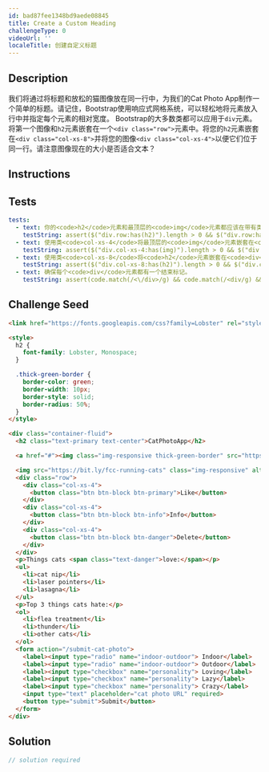 ```yaml
---
id: bad87fee1348bd9aede08845
title: Create a Custom Heading
challengeType: 0
videoUrl: ''
localeTitle: 创建自定义标题
---
```


## Description
<section id="description">我们将通过将标题和放松的猫图像放在同一行中，为我们的Cat Photo App制作一个简单的标题。请记住，Bootstrap使用响应式网格系统，可以轻松地将元素放入行中并指定每个元素的相对宽度。 Bootstrap的大多数类都可以应用于<code>div</code>元素。将第一个图像和<code>h2</code>元素嵌套在一个<code>&lt;div class=&quot;row&quot;&gt;</code>元素中。将您的<code>h2</code>元素嵌套在<code>&lt;div class=&quot;col-xs-8&quot;&gt;</code>并将您的图像<code>&lt;div class=&quot;col-xs-4&quot;&gt;</code>以便它们位于同一行。请注意图像现在的大小是否适合文本？ </section>

## Instructions
<section id="instructions">
</section>

## Tests
<section id='tests'>

```yml
tests:
  - text: 你的<code>h2</code>元素和最顶层的<code>img</code>元素都应该在带有类<code>row</code>的<code>div</code>元素中嵌套在一起。
    testString: assert($("div.row:has(h2)").length > 0 && $("div.row:has(img)").length > 0, 'Your <code>h2</code> element and topmost <code>img</code> element should both be nested together within a <code>div</code> element with the class <code>row</code>.');
  - text: 使用类<code>col-xs-4</code>将最顶层的<code>img</code>元素嵌套在<code>div</code> 。
    testString: assert($("div.col-xs-4:has(img)").length > 0 && $("div.col-xs-4:has(div)").length === 0, 'Nest your topmost <code>img</code> element within a <code>div</code> with the class <code>col-xs-4</code>.');
  - text: 使用类<code>col-xs-8</code>将<code>h2</code>元素嵌套在<code>div</code> 。
    testString: assert($("div.col-xs-8:has(h2)").length > 0 && $("div.col-xs-8:has(div)").length === 0, 'Nest your <code>h2</code> element within a <code>div</code> with the class <code>col-xs-8</code>.');
  - text: 确保每个<code>div</code>元素都有一个结束标记。
    testString: assert(code.match(/<\/div>/g) && code.match(/<div/g) && code.match(/<\/div>/g).length === code.match(/<div/g).length, 'Make sure each of your <code>div</code> elements has a closing tag.');

```

</section>

## Challenge Seed
<section id='challengeSeed'>

<div id='html-seed'>

```html
<link href="https://fonts.googleapis.com/css?family=Lobster" rel="stylesheet" type="text/css">

<style>
  h2 {
    font-family: Lobster, Monospace;
  }

  .thick-green-border {
    border-color: green;
    border-width: 10px;
    border-style: solid;
    border-radius: 50%;
  }
</style>

<div class="container-fluid">
  <h2 class="text-primary text-center">CatPhotoApp</h2>

  <a href="#"><img class="img-responsive thick-green-border" src="https://bit.ly/fcc-relaxing-cat" alt="A cute orange cat lying on its back."></a>

  <img src="https://bit.ly/fcc-running-cats" class="img-responsive" alt="Three kittens running towards the camera.">
  <div class="row">
    <div class="col-xs-4">
      <button class="btn btn-block btn-primary">Like</button>
    </div>
    <div class="col-xs-4">
      <button class="btn btn-block btn-info">Info</button>
    </div>
    <div class="col-xs-4">
      <button class="btn btn-block btn-danger">Delete</button>
    </div>
  </div>
  <p>Things cats <span class="text-danger">love:</span></p>
  <ul>
    <li>cat nip</li>
    <li>laser pointers</li>
    <li>lasagna</li>
  </ul>
  <p>Top 3 things cats hate:</p>
  <ol>
    <li>flea treatment</li>
    <li>thunder</li>
    <li>other cats</li>
  </ol>
  <form action="/submit-cat-photo">
    <label><input type="radio" name="indoor-outdoor"> Indoor</label>
    <label><input type="radio" name="indoor-outdoor"> Outdoor</label>
    <label><input type="checkbox" name="personality"> Loving</label>
    <label><input type="checkbox" name="personality"> Lazy</label>
    <label><input type="checkbox" name="personality"> Crazy</label>
    <input type="text" placeholder="cat photo URL" required>
    <button type="submit">Submit</button>
  </form>
</div>

```

</div>



</section>

## Solution
<section id='solution'>

```js
// solution required
```
</section>
